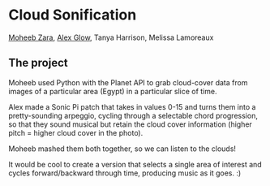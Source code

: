 # Cloud Sonification
[Moheeb Zara](http://twitter.com/virgilvox), [Alex Glow](http://twitter.com/glowascii), Tanya Harrison, Melissa Lamoreaux

## The project
Moheeb used Python with the Planet API to grab cloud-cover data from images of a particular area (Egypt) in a particular slice of time.

Alex made a Sonic Pi patch that takes in values 0-15 and turns them into a pretty-sounding arpeggio, cycling through a selectable chord progression, so that they sound musical but retain the cloud cover information (higher pitch = higher cloud cover in the photo).

Moheeb mashed them both together, so we can listen to the clouds!

It would be cool to create a version that selects a single area of interest and cycles forward/backward through time, producing music as it goes. :)